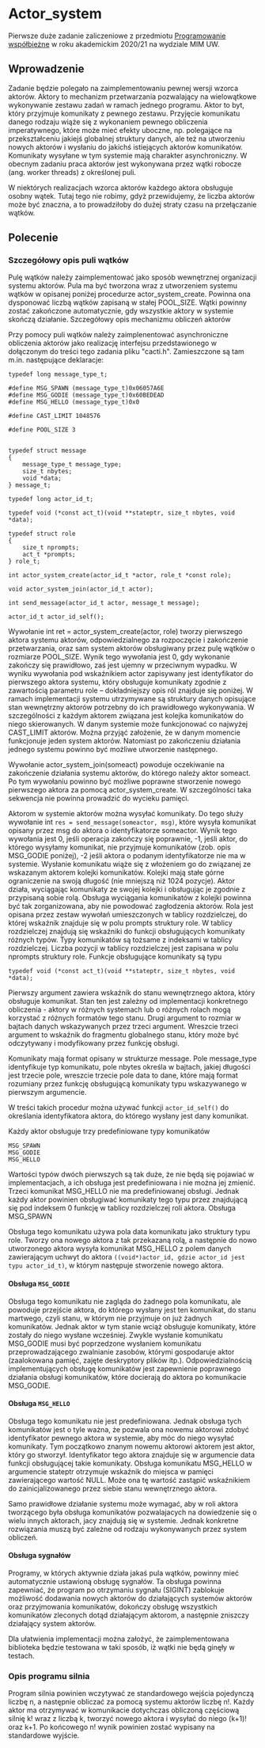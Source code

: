 # Actor_system
Pierwsze duże zadanie zaliczeniowe z przedmiotu [Programowanie współbieżne](https://usosweb.mimuw.edu.pl/kontroler.php?_action=katalog2/przedmioty/pokazPrzedmiot&kod=1000-213bPW) w roku akademickim 2020/21 na wydziale MIM UW.

## Wprowadzenie

Zadanie będzie polegało na zaimplementowaniu pewnej wersji wzorca aktorów. Aktory to mechanizm przetwarzania pozwalający na wielowątkowe wykonywanie zestawu zadań w ramach jednego programu. Aktor to byt, który przyjmuje komunikaty z pewnego zestawu. Przyjęcie komunikatu danego rodzaju wiąże się z wykonaniem pewnego obliczenia imperatywnego, które może mieć efekty uboczne, np. polegające na przekształceniu jakiejś globalnej struktury danych, ale też na utworzeniu nowych aktorów i wysłaniu do jakichś istiejących aktorów komunikatów. Komunikaty wysyłane w tym systemie mają charakter asynchroniczny. W obecnym zadaniu praca aktorów jest wykonywana przez wątki robocze (ang. worker threads) z określonej puli.

W niektórych realizacjach wzorca aktorów każdego aktora obsługuje osobny wątek. Tutaj tego nie robimy, gdyż przewidujemy, że liczba aktorów może być znaczna, a to prowadziłoby do dużej straty czasu na przełączanie wątków.
## Polecenie

### Szczegółowy opis puli wątków

Pulę wątków należy zaimplementować jako sposób wewnętrznej organizacji systemu aktorów. Pula ma być tworzona wraz z utworzeniem systemu wątków w opisanej poniżej procedurze actor_system_create. Powinna ona dysponować liczbą wątków zapisaną w stałej POOL_SIZE. Wątki powinny zostać zakończone automatycznie, gdy wszystkie aktory w systemie skończą działanie.
Szczegółowy opis mechanizmu obliczeń aktorów

Przy pomocy puli wątków należy zaimplenentować asynchroniczne obliczenia aktorów jako realizację interfejsu przedstawionego w dołączonym do treści tego zadania pliku "cacti.h". Zamieszczone są tam m.in. następujące deklaracje:
```
typedef long message_type_t;

#define MSG_SPAWN (message_type_t)0x06057A6E
#define MSG_GODIE (message_type_t)0x60BEDEAD
#define MSG_HELLO (message_type_t)0x0

#define CAST_LIMIT 1048576

#define POOL_SIZE 3


typedef struct message
{
    message_type_t message_type;
    size_t nbytes;
    void *data;
} message_t;

typedef long actor_id_t;

typedef void (*const act_t)(void **stateptr, size_t nbytes, void *data);

typedef struct role
{
    size_t nprompts;
    act_t *prompts;
} role_t;

int actor_system_create(actor_id_t *actor, role_t *const role);

void actor_system_join(actor_id_t actor);

int send_message(actor_id_t actor, message_t message);

actor_id_t actor_id_self();
```

Wywołanie int ret = actor_system_create(actor, role) tworzy pierwszego aktora systemu aktorów, odpowiedzialnego za rozpoczęcie i zakończenie przetwarzania, oraz sam system aktorów obsługiwany przez pulę wątków o rozmiarze POOL_SIZE. Wynik tego wywołania jest 0, gdy wykonanie zakończy się prawidłowo, zaś jest ujemny w przeciwnym wypadku. W wyniku wywołania pod wskaźnikiem actor zapisywany jest identyfikator do pierwszego aktora systemu, który obsługuje komunikaty zgodnie z zawartością parametru role – dokładniejszy opis ról znajduje się poniżej. W ramach implementacji systemu utrzymywane są struktury danych opisujące stan wewnętrzny aktorów potrzebny do ich prawidłowego wykonywania. W szczególności z każdym aktorem związana jest kolejka komunikatów do niego skierowanych. W danym systemie może funkcjonować co najwyżej CAST_LIMIT aktorów. Można przyjąć założenie, że w danym momencie funkcjonuje jeden system aktorów. Natomiast po zakończeniu działania jednego systemu powinno być możliwe utworzenie następnego.

Wywołanie actor_system_join(someact) powoduje oczekiwanie na zakończenie działania systemu aktorów, do którego należy aktor someact. Po tym wywołaniu powinno być możliwe poprawne stworzenie nowego pierwszego aktora za pomocą actor_system_create. W szczególności taka sekwencja nie powinna prowadzić do wycieku pamięci.

Aktorom w systemie aktorów można wysyłać komunikaty. Do tego służy wywołanie int ```res = send_message(someactor, msg)```, które wysyła komunikat opisany przez msg do aktora o identyfikatorze someactor. Wynik tego wywołania jest 0, jeśli operacja zakończy się poprawnie, -1, jeśli aktor, do którego wysyłamy komunikat, nie przyjmuje komunikatów (zob. opis MSG_GODIE poniżej), -2 jeśli aktora o podanym identyfikatorze nie ma w systemie. Wysłanie komunikatu wiąże się z włożeniem go do związanej ze wskazanym aktorem kolejki komunikatów. Kolejki mają stałe górne ograniczenie na swoją długość (nie mniejszą niż 1024 pozycje). Aktor działa, wyciągając komunikaty ze swojej kolejki i obsługując je zgodnie z przypisaną sobie rolą. Obsługa wyciągania komunikatów z kolejki powinna być tak zorganizowana, aby nie powodować zagłodzenia aktorów. Rola jest opisana przez zestaw wywołań umieszczonych w tablicy rozdzielczej, do której wskaźnik znajduje się w polu prompts struktury role. W tablicy rozdzielczej znajdują się wskaźniki do funkcji obsługujących komunikaty różnych typów. Typy komunikatów są tożsame z indeksami w tablicy rozdzielczej. Liczba pozycji w tablicy rozdzielczej jest zapisana w polu nprompts struktury role. Funkcje obsługujące komunikaty są typu

```typedef void (*const act_t)(void **stateptr, size_t nbytes, void *data);```

Pierwszy argument zawiera wskaźnik do stanu wewnętrznego aktora, który obsługuje komunikat. Stan ten jest zależny od implementacji konkretnego obliczenia - aktory w różnych systemach lub o różnych rolach mogą korzystać z różnych formatów tego stanu. Drugi argument to rozmiar w bajtach danych wskazywanych przez trzeci argument. Wreszcie trzeci argument to wskaźnik do fragmentu globalnego stanu, który może być odczytywany i modyfikowany przez funkcję obsługi.

Komunikaty mają format opisany w strukturze message. Pole message_type identyfikuje typ komunikatu, pole nbytes określa w bajtach, jakiej długości jest trzecie pole, wreszcie trzecie pole data to dane, które mają format rozumiany przez funkcję obsługującą komunikaty typu wskazywanego w pierwszym argumencie.

W treści takich procedur można używać funkcji ```actor_id_self()``` do określania identyfikatora aktora, do którego wysłany jest dany komunikat.

Każdy aktor obsługuje trzy predefiniowane typy komunikatów

    MSG_SPAWN
    MSG_GODIE
    MSG_HELLO

Wartości typów dwóch pierwszych są tak duże, że nie będą się pojawiać w implementacjach, a ich obsługa jest predefiniowana i nie można jej zmienić. Trzeci komunikat MSG_HELLO nie ma predefiniowanej obsługi. Jednak każdy aktor powinien obsługiwać komunikaty tego typu przez znajdującą się pod indeksem 0 funkcję w tablicy rozdzielczej roli aktora.
Obsługa MSG_SPAWN

Obsługa tego komunikatu używa pola data komunikatu jako struktury typu role. Tworzy ona nowego aktora z tak przekazaną rolą, a następnie do nowo utworzonego aktora wysyła komunikat MSG_HELLO z polem danych zawierającym uchwyt do aktora ```((void*)actor_id, gdzie actor_id jest typu actor_id_t)```, w którym następuje stworzenie nowego aktora.
#### Obsługa ```MSG_GODIE```

Obsługa tego komunikatu nie zagląda do żadnego pola komunikatu, ale powoduje przejście aktora, do którego wysłany jest ten komunikat, do stanu martwego, czyli stanu, w którym nie przyjmuje on już żadnych komunikatów. Jednak aktor w tym stanie wciąż obsługuje komunikaty, które zostały do niego wysłane wcześniej. Zwykle wysłanie komunikatu MSG_GODIE musi być poprzedzone wysłaniem komunikatu przeprowadzającego zwalnianie zasobów, którymi gospodaruje aktor (zaalokowana pamięć, zajęte deskryptory plików itp.). Odpowiedzialnością implementujących obsługę komunikatów jest zapewnienie poprawnego działania obsługi komunikatów, które docierają do aktora po komunikacie MSG_GODIE.
#### Obsługa ```MSG_HELLO```

Obsługa tego komunikatu nie jest predefiniowana. Jednak obsługa tych komunikatów jest o tyle ważna, że pozwala ona nowemu aktorowi zdobyć identyfikator pewnego aktora w systemie, aby móc do niego wysyłać komunikaty. Tym początkowo znanym nowemu aktorowi aktorem jest aktor, który go stworzył. Identyfikator tego aktora znajduje się w argumencie data funkcji obsługującej takie komunikaty. Obsługa komunikatu MSG_HELLO w argumencie stateptr otrzymuje wskaźnik do miejsca w pamięci zawierającego wartość NULL. Może ona tę wartość zastąpić wskaźnikiem do zainicjalizowanego przez siebie stanu wewnętrznego aktora.

Samo prawidłowe działanie systemu może wymagać, aby w roli aktora tworzącego była obsługa komunikatów pozwalajacych na dowiedzenie się o wielu innych aktorach, jacy znajdują się w systemie. Jednak konkretne rozwiązania muszą być zależne od rodzaju wykonywanych przez system obliczeń.
#### Obsługa sygnałów

Programy, w których aktywnie działa jakaś pula wątków, powinny mieć automatycznie ustawioną obsługę sygnałów. Ta obsługa powinna zapewniać, że program po otrzymaniu sygnału (SIGINT) zablokuje możliwość dodawania nowych aktorów do działających systemów aktorów oraz przyjmowania komunikatów, dokończy obsługę wszystkich komunikatów zleconych dotąd działającym aktorom, a następnie zniszczy działający system aktorów.

Dla ułatwienia implementacji można założyć, że zaimplementowana biblioteka będzie testowana w taki sposób, iż wątki nie będą ginęły w testach.

### Opis programu silnia

Program silnia powinien wczytywać ze standardowego wejścia pojedynczą liczbę n, a następnie obliczać za pomocą systemu aktorów liczbę n!. Każdy aktor ma otrzymywać w komunikacie dotychczas obliczoną częściową silnię k! wraz z liczbą k, tworzyć nowego aktora i wysyłać do niego (k+1)! oraz k+1. Po końcowego n! wynik powinien zostać wypisany na standardowe wyjście.
